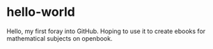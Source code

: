# hello-world

Hello, my first foray into GitHub. Hoping to use it to create ebooks for mathematical subjects on openbook. 
